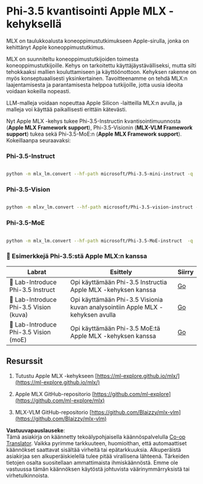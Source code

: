 <!--
CO_OP_TRANSLATOR_METADATA:
{
  "original_hash": "ec5e22bbded16acb7bdb9fa568ab5781",
  "translation_date": "2025-05-09T13:46:16+00:00",
  "source_file": "md/01.Introduction/04/UsingAppleMLXQuantifyingPhi.md",
  "language_code": "fi"
}
-->
# **Phi-3.5 kvantisointi Apple MLX -kehyksellä**

MLX on taulukkoalusta koneoppimustutkimukseen Apple-sirulla, jonka on kehittänyt Apple koneoppimustutkimus.

MLX on suunniteltu koneoppimustutkijoiden toimesta koneoppimustutkijoille. Kehys on tarkoitettu käyttäjäystävälliseksi, mutta silti tehokkaaksi mallien kouluttamiseen ja käyttöönottoon. Kehyksen rakenne on myös konseptuaalisesti yksinkertainen. Tavoitteenamme on tehdä MLX:n laajentamisesta ja parantamisesta helppoa tutkijoille, jotta uusia ideoita voidaan kokeilla nopeasti.

LLM-malleja voidaan nopeuttaa Apple Silicon -laitteilla MLX:n avulla, ja malleja voi käyttää paikallisesti erittäin kätevästi.

Nyt Apple MLX -kehys tukee Phi-3.5-Instructin kvantisointimuunnosta (**Apple MLX Framework support**), Phi-3.5-Visionin (**MLX-VLM Framework support**) tukea sekä Phi-3.5-MoE:n (**Apple MLX Framework support**). Kokeillaanpa seuraavaksi:

### **Phi-3.5-Instruct**


```bash

python -m mlx_lm.convert --hf-path microsoft/Phi-3.5-mini-instruct -q

```


### **Phi-3.5-Vision**


```bash

python -m mlxv_lm.convert --hf-path microsoft/Phi-3.5-vision-instruct -q

```

### **Phi-3.5-MoE**


```bash

python -m mlx_lm.convert --hf-path microsoft/Phi-3.5-MoE-instruct  -q

```



### **🤖 Esimerkkejä Phi-3.5:stä Apple MLX:n kanssa**

| Labrat    | Esittely | Siirry |
| -------- | ------- |  ------- |
| 🚀 Lab-Introduce Phi-3.5 Instruct  | Opi käyttämään Phi-3.5 Instructia Apple MLX -kehyksen kanssa   |  [Go](../../../../../code/09.UpdateSamples/Aug/mlx-phi35-instruct.ipynb)    |
| 🚀 Lab-Introduce Phi-3.5 Vision (kuva) | Opi käyttämään Phi-3.5 Visionia kuvan analysointiin Apple MLX -kehyksen avulla     |  [Go](../../../../../code/09.UpdateSamples/Aug/mlx-phi35-vision.ipynb)    |
| 🚀 Lab-Introduce Phi-3.5 Vision (moE)   | Opi käyttämään Phi-3.5 MoE:tä Apple MLX -kehyksen kanssa  |  [Go](../../../../../code/09.UpdateSamples/Aug/mlx-phi35-moe.ipynb)    |


## **Resurssit**

1. Tutustu Apple MLX -kehykseen [https://ml-explore.github.io/mlx/](https://ml-explore.github.io/mlx/)

2. Apple MLX GitHub-repositorio [https://github.com/ml-explore](https://github.com/ml-explore/mlx)

3. MLX-VLM GitHub-repositorio [https://github.com/Blaizzy/mlx-vlm](https://github.com/Blaizzy/mlx-vlm)

**Vastuuvapauslauseke**:  
Tämä asiakirja on käännetty tekoälypohjaisella käännöspalvelulla [Co-op Translator](https://github.com/Azure/co-op-translator). Vaikka pyrimme tarkkuuteen, huomioithan, että automaattiset käännökset saattavat sisältää virheitä tai epätarkkuuksia. Alkuperäistä asiakirjaa sen alkuperäiskielellä tulee pitää virallisena lähteenä. Tärkeiden tietojen osalta suositellaan ammattimaista ihmiskäännöstä. Emme ole vastuussa tämän käännöksen käytöstä johtuvista väärinymmärryksistä tai virhetulkinnoista.